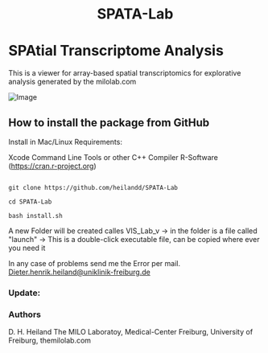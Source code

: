 

<h1 align="center">SPATA-Lab</h1>
   
# SPAtial Transcriptome Analysis 


This is a viewer for array-based spatial transcriptomics for explorative analysis generated by the milolab.com

![Image](https://github.com/heilandd/SPATA-Lab/blob/master/SPATA.png)







## How to install the package from GitHub

Install in Mac/Linux
Requirements: 

Xcode Command Line Tools or other C++ Compiler
R-Software (https://cran.r-project.org)

```

git clone https://github.com/heilandd/SPATA-Lab

cd SPATA-Lab

bash install.sh

```
A new Folder will be created calles VIS_Lab_v
-> in the folder is a file called "launch"
-> This is a double-click executable file, can be copied where ever you need it

In any case of problems send me the Error per mail.
Dieter.henrik.heiland@uniklinik-freiburg.de


### Update:




### Authors

D. H. Heiland  The MILO Laboratoy, Medical-Center Freiburg, University of Freiburg, themilolab.com
